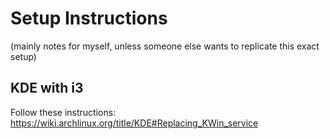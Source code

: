 # Setup Instructions

(mainly notes for myself, unless someone else wants to replicate this exact setup)

## KDE with i3
Follow these instructions: https://wiki.archlinux.org/title/KDE#Replacing_KWin_service

